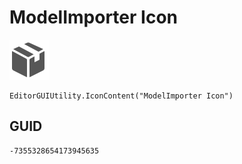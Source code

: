 # ModelImporter Icon
![](/img/ModelImporter%20Icon.png)

``` CSharp
EditorGUIUtility.IconContent("ModelImporter Icon")
```
## GUID
```
-7355328654173945635
```
